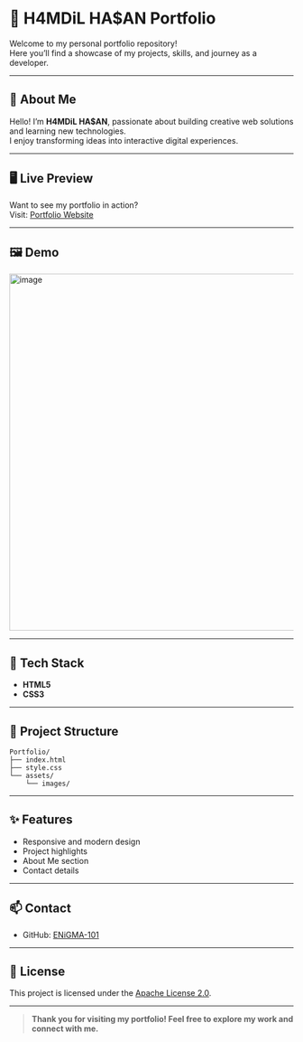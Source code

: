 # 🌟 H4MDiL HA$AN Portfolio

Welcome to my personal portfolio repository!  
Here you’ll find a showcase of my projects, skills, and journey as a developer.

---

## 🌟 About Me

Hello! I’m **H4MDiL HA$AN**, passionate about building creative web solutions and learning new technologies.  
I enjoy transforming ideas into interactive digital experiences.

---

## 🖥️ Live Preview

Want to see my portfolio in action?  
Visit: [Portfolio Website](https://eni-gma-101.github.io/Portfolio)

---

## 🖼️ Demo

<img width="1271" height="632" alt="image" src="https://github.com/user-attachments/assets/02b0e065-b8eb-4dc3-a3ee-255293c7f9b1" />


---

## 🔧 Tech Stack

- **HTML5**
- **CSS3**

---

## 📁 Project Structure

```
Portfolio/
├── index.html
├── style.css
└── assets/
    └── images/
```

---

## ✨ Features

- Responsive and modern design
- Project highlights
- About Me section
- Contact details

---

## 📫 Contact

- GitHub: [ENiGMA-101](https://github.com/ENiGMA-101)

---

## 📄 License

This project is licensed under the [Apache License 2.0](LICENSE).

---

> **Thank you for visiting my portfolio! Feel free to explore my work and connect with me.**
